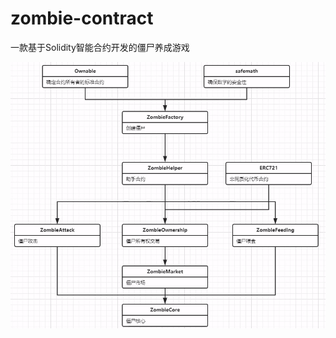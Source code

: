 # zombie-contract

一款基于Solidity智能合约开发的僵尸养成游戏

![image-20210525125443243](image/README/image-20210525125443243.png)